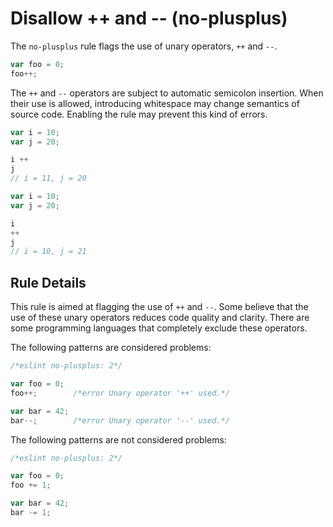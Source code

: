 # Disallow ++ and -- (no-plusplus)

The `no-plusplus` rule flags the use of unary operators, `++` and `--`.

```js
var foo = 0;
foo++;
```

The `++` and `--` operators are subject to automatic semicolon insertion. When their use is allowed, introducing whitespace may change semantics of source code. Enabling the rule may prevent this kind of errors.

```js
var i = 10;
var j = 20;

i ++
j
// i = 11, j = 20
```

```js
var i = 10;
var j = 20;

i
++
j
// i = 10, j = 21
```

## Rule Details

This rule is aimed at flagging the use of `++` and `--`. Some believe that the use of these unary operators reduces code quality and clarity. There are some programming languages that completely exclude these operators.

The following patterns are considered problems:

```js
/*eslint no-plusplus: 2*/

var foo = 0;
foo++;        /*error Unary operator '++' used.*/

var bar = 42;
bar--;        /*error Unary operator '--' used.*/
```

The following patterns are not considered problems:

```js
/*eslint no-plusplus: 2*/

var foo = 0;
foo += 1;

var bar = 42;
bar -= 1;
```
